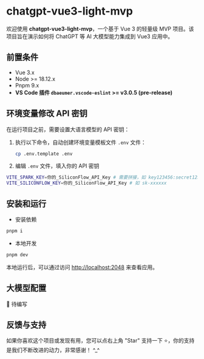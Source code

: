 # chatgpt-vue3-light-mvp

欢迎使用 **chatgpt-vue3-light-mvp**，一个基于 Vue 3 的轻量级 MVP 项目。该项目旨在演示如何将 ChatGPT 等 AI 大模型能力集成到 Vue3 应用中。

## 前置条件

* Vue 3.x
* Node >= 18.12.x
* Pnpm 9.x
* **VS Code 插件 `dbaeumer.vscode-eslint` >= v3.0.5 (pre-release)**


## 环境变量修改 API 密钥

在运行项目之前，需要设置大语言模型的 API 密钥：

1. 执行以下命令，自动创建环境变量模板文件 `.env` 文件：
    ```sh
    cp .env.template .env
    ```

2. 编辑 `.env` 文件，填入你的 API 密钥

  ```sh
  VITE_SPARK_KEY=你的_SiliconFlow_API_Key # 需要拼接，如 key123456:secret123456
  VITE_SILICONFLOW_KEY=你的_SiliconFlow_API_Key # 如 sk-xxxxxx

  ```

## 安装和运行

* 安装依赖

```bash
pnpm i
```

* 本地开发

```bash
pnpm dev
```

本地运行后，可以通过访问 [http://localhost:2048](http://localhost:2048) 来查看应用。

## 大模型配置

🚧 待编写

## 反馈与支持

如果你喜欢这个项目或发现有用，您可以点右上角 "Star" 支持一下 ⭐️，你的支持是我们不断改进的动力，非常感谢！ ^_^ 

